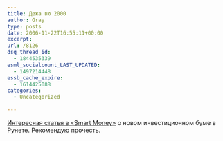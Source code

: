 ```yaml
---
title: Дежа вю 2000
author: Gray
type: posts
date: 2006-11-22T16:55:11+00:00
excerpt:
url: /8126
dsq_thread_id:
  - 1844535339
esml_socialcount_LAST_UPDATED:
  - 1497214448
essb_cache_expire:
  - 1614425088
categories:
  - Uncategorized

---
```








<a href="http://www.smoney.ru/article.shtml?2006/11/20/1714" target="_blank">Интересная статья в &#171;Smart Money&#187;</a> о новом инвестиционном буме в Рунете. Рекомендую прочесть.
